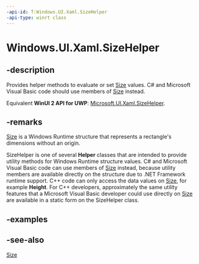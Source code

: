 ```yaml
---
-api-id: T:Windows.UI.Xaml.SizeHelper
-api-type: winrt class
---
```


<!-- Class syntax.
public class SizeHelper : Windows.UI.Xaml.ISizeHelper
-->

# Windows.UI.Xaml.SizeHelper

## -description

Provides helper methods to evaluate or set [Size](../windows.foundation/size.md) values. C# and Microsoft Visual Basic code should use members of [Size](../windows.foundation/size.md) instead.

Equivalent **WinUI 2 API for UWP**: [Microsoft.UI.Xaml.SizeHelper](/windows/winui/api/microsoft.ui.xaml.sizehelper).

## -remarks

 [Size](../windows.foundation/size.md) is a Windows Runtime structure that represents a rectangle's dimensions without an origin.

SizeHelper is one of several **Helper** classes that are intended to provide utility methods for Windows Runtime structure values. C# and Microsoft Visual Basic code can use members of [Size](../windows.foundation/size.md) instead, because utility members are available directly on the structure due to .NET Framework runtime support. C++ code can only access the data values on [Size](../windows.foundation/size.md), for example **Height**. For C++ developers, approximately the same utility features that a Microsoft Visual Basic developer could use directly on [Size](../windows.foundation/size.md) are available in a static form on the SizeHelper class.

## -examples

## -see-also

[Size](../windows.foundation/size.md)
